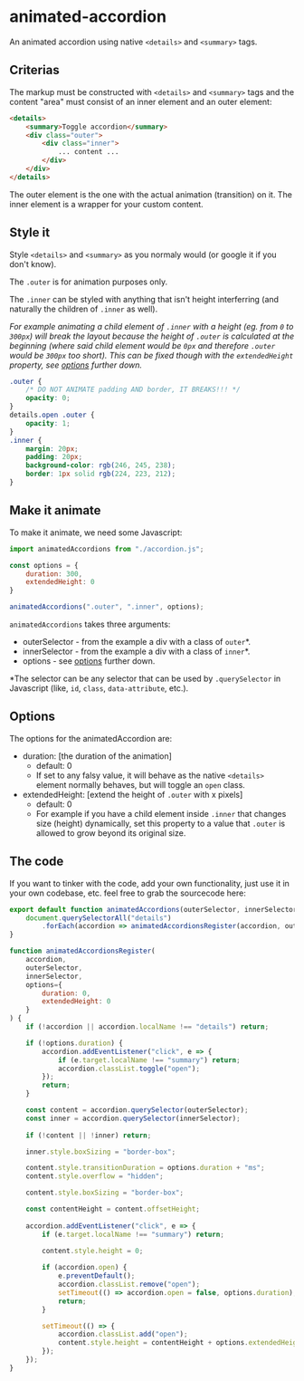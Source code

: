 # animated-accordion
An animated accordion using native `<details>` and `<summary>` tags.

## Criterias
The markup must be constructed with `<details>` and `<summary>` tags and the content "area" must consist of an inner element and an outer element:
```html
<details>
	<summary>Toggle accordion</summary>
	<div class="outer">
		<div class="inner">
			... content ...
		</div>
	</div>
</details>
```
The outer element is the one with the actual animation (transition) on it.
The inner element is a wrapper for your custom content.

## Style it
Style `<details>` and `<summary>` as you normaly would (or google it if you don't know).

The `.outer` is for animation purposes only.

The `.inner` can be styled with anything that isn't height interferring (and naturally the children of `.inner` as well).

*For example animating a child element of `.inner` with a height (eg. from `0` to `300px`) will break the layout because the height of `.outer` is calculated at the beginning (where said child element would be `0px` and therefore `.outer` would be `300px` too short). This can be fixed though with the `extendedHeight` property, see [options](#options) further down.*

```css
.outer {
	/* DO NOT ANIMATE padding AND border, IT BREAKS!!! */
	opacity: 0;
}
details.open .outer {
	opacity: 1;
}
.inner {
	margin: 20px;
	padding: 20px;
	background-color: rgb(246, 245, 238);
	border: 1px solid rgb(224, 223, 212);
}
```

## Make it animate
To make it animate, we need some Javascript:
```javascript
import animatedAccordions from "./accordion.js";

const options = {
	duration: 300,
	extendedHeight: 0
}

animatedAccordions(".outer", ".inner", options);
```
`animatedAccordions` takes three arguments:
- outerSelector - from the example a div with a class of `outer`*.
- innerSelector - from the example a div with a class of `inner`*.
- options - see [options](#options) further down.

*The selector can be any selector that can be used by `.querySelector` in Javascript (like, `id`, `class`, `data-attribute`, etc.).

## Options
The options for the animatedAccordion are:
- duration: [the duration of the animation]
	- default: 0
	- If set to any falsy value, it will behave as the native `<details>` element normally behaves, but will toggle an `open` class.
- extendedHeight: [extend the height of `.outer` with x pixels]
	- default: 0
	- For example if you have a child element inside `.inner` that changes size (height) dynamically, set this property to a value that `.outer` is allowed to grow beyond its original size.

## The code
If you want to tinker with the code, add your own functionality, just use it in your own codebase, etc. feel free to grab the sourcecode here:

```javascript
export default function animatedAccordions(outerSelector, innerSelector, options){
	document.querySelectorAll("details")
		.forEach(accordion => animatedAccordionsRegister(accordion, outerSelector, innerSelector, options));
}

function animatedAccordionsRegister(
	accordion,
	outerSelector,
	innerSelector,
	options={
		duration: 0,
		extendedHeight: 0
	}
) {
	if (!accordion || accordion.localName !== "details") return;

	if (!options.duration) {
		accordion.addEventListener("click", e => {
			if (e.target.localName !== "summary") return;
			accordion.classList.toggle("open");
		});
		return;
	}

	const content = accordion.querySelector(outerSelector);
	const inner = accordion.querySelector(innerSelector);
	
	if (!content || !inner) return;

	inner.style.boxSizing = "border-box";

	content.style.transitionDuration = options.duration + "ms";
	content.style.overflow = "hidden";

	content.style.boxSizing = "border-box";

	const contentHeight = content.offsetHeight;
	
	accordion.addEventListener("click", e => {
		if (e.target.localName !== "summary") return;

		content.style.height = 0;
		
		if (accordion.open) {
			e.preventDefault();
			accordion.classList.remove("open");
			setTimeout(() => accordion.open = false, options.duration);
			return;
		}

		setTimeout(() => {
			accordion.classList.add("open");
			content.style.height = contentHeight + options.extendedHeight + "px";
		});
	});
}
```